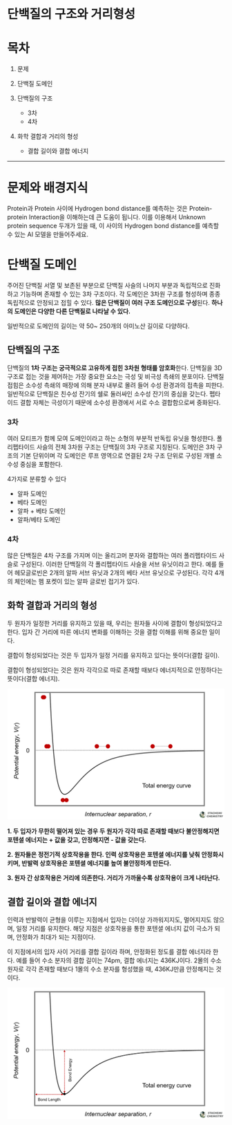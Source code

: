 # 단백질의 구조와 거리형성

# 목차

1. 문제

2. 단백질 도메인

3. 단백질의 구조
   - 3차
   - 4차
  
4. 화학 결합과 거리의 형성
   - 결합 길이와 결합 에너지

---

# 문제와 배경지식

Protein과 Protein 사이에 Hydrogen bond distance를 예측하는 것은 Protein-protein Interaction을 이해하는데 큰 도움이 됩니다. 이를 이용해서 Unknown protein sequence 두개가 있을 때, 이 사이의 Hydrogen bond distance를 예측할 수 있는 AI 모델을 만들어주세요.


# 단백질 도메인

주어진 단백질 서열 및 보존된 부분으로 단백질 사슬의 나머지 부분과 독립적으로 진화하고 기능하며 존재할 수 있는 3차 구조이다. 각 도메인은 3차원 구조를 형성하며 종종 독립적으로 안정되고 접힐 수 있다. **많은 단백질이 여러 구조 도메인으로 구성**된다. **하나의 도메인은 다양한 다른 단백질로 나타날 수 있다.**

일반적으로 도메인의 길이는 약 50~ 250개의 아미노산 길이로 다양하다.

## 단백질의 구조

단백질의 **1차 구조는 궁극적으로 고유하게 접힌 3차원 형태를 암호화**한다. 단백질을 3D 구조로 접는 것을 제어하는 가장 중요한 요소는 극성 및 비극성 측쇄의 분포이다. 단백질 접힘은 소수성 측쇄의 매장에 의해 분자 내부로 몰려 들어 수성 환경과의 접촉을 피한다. 일반적으로 단백질은 친수성 잔기의 쉘로 둘러싸인 소수성 잔기의 중심을 갖는다. 펩타이드 결합 자체는 극성이기 때문에 소수성 환경에서 서로 수소 결합함으로써 중화된다.

### 3차

여러 모티프가 함께 모여 도메인이라고 하는 소형의 부분적 반독립 유닛을 형성한다. 폴리펩타이드 사슬의 전체 3차원 구조는 단백질의 3차 구조로 지칭된다. 도메인은 3차 구조의 기본 단위이며 각 도메인은 루프 영역으로 연결된 2차 구조 단위로 구성된 개별 소수성 중심을 포함한다.

4가지로 분류할 수 있다

- 알파 도메인
- 베타 도메인
- 알파 + 베타 도메인
- 알파/베타 도메인

### 4차

많은 단백질은 4차 구조를 가지며 이는 올리고머 분자와 결합하는 여러 폴리펩타이드 사슬로 구성된다. 이러한 단백질의 각 폴리펩타이드 사슬을 서브 유닛이라고 한다. 예를 들어 헤모글로빈은 2개의 알파 서브 유닛과 2개의 베타 서브 유닛으로 구성된다. 각각 4개의 체인에는 헴 포켓이 있는 알파 글로빈 접기가 있다.

## 화학 결합과 거리의 형성

두 원자가 일정한 거리를 유지하고 있을 때, 우리는 원자들 사이에 결합이 형성되었다고 한다. 입자 간 거리에 따른 에너지 변화를 이해하는 것을 결합 이해를 위해 중요한 일이다.

결합이 형성되었다는 것은 두 입자가 일정 거리를 유지하고 있다는 뜻이다(결합 길이).

결합이 형성되었다는 것은 원자 각각으로 따로 존재할 때보다 에너지적으로 안정하다는 뜻이다(결합 에너지).

![Example instance](https://github.com/bloodmage1/protein-protein/blob/main/Change_of_energy.png)

**1. 두 입자가 무한히 떨어져 있는 경우 두 원자가 각각 따로 존재할 때보다 불안정해지면 포텐셜 에너지는 + 값을 갖고, 안정해지면 - 값을 갖는다.**

**2. 원자들은 정전기적 상호작용을 한다. 인력 상호작용은 포텐셜 에너지를 낮춰 안정화시키며, 반발력 상호작용은 포텐셜 에너지를 높여 불안정하게 만든다.**

**3. 원자 간 상호작용은 거리에 의존한다. 거리가 가까울수록 상호작용이 크게 나타난다.**

## 결합 길이와 결합 에너지

인력과 반발력이 균형을 이루는 지점에서 입자는 더이상 가까워지지도, 멀어지지도 않으며, 일정 거리를 유지한다. 해당 지점은 상호작용을 통한 포텐셜 에너지 값이 극소가 되며, 안정화가 최대가 되는 지점이다.

이 지점에서의 입자 사이 거리를 결합 길이라 하며, 안정화된 정도를 결합 에너지라 한다. 예를 들어 수소 분자의 결합 길이는 74pm, 결합 에너지는 436KJ이다. 2몰의 수소 원자로 각각 존재할 때보다 1몰의 수소 분자를 형성했을 때, 436KJ만큼 안정해지는 것이다.

![Example instance](https://github.com/bloodmage1/protein-protein/blob/main/Energy_curve.png)